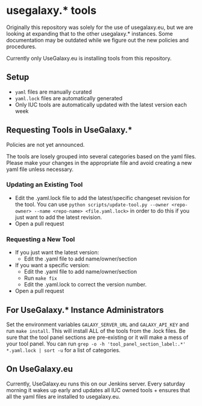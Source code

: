 # usegalaxy.\* tools

Originally this repository was solely for the use of usegalaxy.eu, but we are looking at expanding that to the other usegalaxy.\* instances. Some documentation may be outdated while we figure out the new policies and procedures.

Currently only UseGalaxy.eu is installing tools from this repository.

## Setup

- `yaml` files are manually curated
- `yaml.lock` files are automatically generated
- Only IUC tools are automatically updated with the latest version each week

## Requesting Tools in UseGalaxy.\*

Policies are not yet announced.

The tools are losely grouped into several categories based on the yaml files. Please make your changes in the appropriate file and avoid creating a new yaml file unless necessary.

### Updating an Existing Tool

- Edit the .yaml.lock file to add the latest/specific changeset revision for the tool. You can use `python scripts/update-tool.py --owner <repo-owner> --name <repo-name> <file.yaml.lock>` in order to do this if you just want to add the latest revision.
- Open a pull request

### Requesting a New Tool

- If you just want the latest version:
	- Edit the .yaml file to add name/owner/section
- If you want a specific version:
	- Edit the .yaml file to add name/owner/section
	- Run `make fix`
	- Edit the .yaml.lock to correct the version number.
- Open a pull request

## For UseGalaxy.\* Instance Administrators

Set the environment variables `GALAXY_SERVER_URL` and `GALAXY_API_KEY` and run `make install`. This will install ALL of the tools from the .lock files. Be sure that the tool panel sections are pre-existing or it will make a mess of your tool panel. You can run `grep -o -h 'tool_panel_section_label:.*' *.yaml.lock | sort -u` for a list of categories.

## On UseGalaxy.eu

Currently, UseGalaxy.eu runs this on our Jenkins server. Every saturday morning it wakes up early and updates all IUC owned tools + ensures that all the yaml files are installed to usegalaxy.eu.
